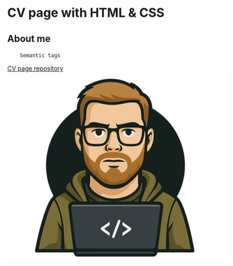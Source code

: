 # CV page with HTML & CSS

## About me

```
    Semantic tags
```

[CV page repository](https://github.com/Superpnz/CV_Page)
![image](Assets/Без_фона_за_ноутбуком2.png)